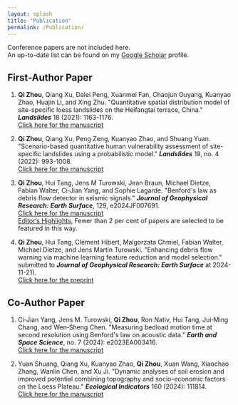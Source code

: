```yaml
---
layout: splash
title: "Publication"
permalink: /Publication/
---
```


Conference papers are not included here. <br>
An up-to-date list can be found on my [Google Scholar](https://scholar.google.com/citations?user=4_SsGCkAAAAJ&hl=en&authuser=1) profile.

## **First-Author Paper** <br>
1. **Qi Zhou**, Qiang Xu, Dalei Peng, Xuanmei Fan, Chaojun Ouyang, Kuanyao Zhao, Huajin Li, and Xing Zhu. 
"Quantitative spatial distribution model of site-specific loess landslides on the Heifangtai terrace, China." 
**_Landslides_** 18 (2021): 1163-1176. <br>
[Click here for the manuscript](https://doi.org/10.1007/s10346-020-01551-y) <br>

1. **Qi Zhou**, Qiang Xu, Peng Zeng, Kuanyao Zhao, and Shuang Yuan. 
"Scenario-based quantitative human vulnerability assessment of site-specific landslides using a probabilistic model." 
**_Landslides_** 19, no. 4 (2022): 993-1008. <br>
[Click here for the manuscript](https://doi.org/10.1007/s10346-021-01827-x) <br>

1. **Qi Zhou**, Hui Tang, Jens M Turowski, Jean Braun, Michael Dietze, Fabian Walter, Ci‐Jian Yang, and Sophie Lagarde. 
"Benford's law as debris flow detector in seismic signals." 
**_Journal of Geophysical Research: Earth Surface_**, 129, e2024JF007691. <br>
[Click here for the manuscript](https://doi.org/10.1029/2024JF007691) <br>
[Editor‘s Highlights](https://eos.org/editor-highlights/counting-from-one-to-nine-to-detect-debris-flows), Fewer than 2 per cent of papers are selected to be featured in this way.

1. **Qi Zhou**, Hui Tang, Clément Hibert, Malgorzata Chmiel, Fabian Walter, Michael Dietze, and Jens Martin Turowski. 
"Enhancing debris flow warning via machine learning feature reduction and model selection."
submitted to **_Journal of Geophysical Research: Earth Surface_** at 2024-11-21). <br>
[Click here for the preprint](https://doi.org/10.22541/essoar.172183990.09256095/v1) <br>


## **Co-Author Paper** 
1. Ci‐Jian Yang, Jens M. Turowski, **Qi Zhou**, Ron Nativ, Hui Tang, Jui‐Ming Chang, and Wen‐Sheng Chen.
"Measuring bedload motion time at second resolution using Benford's law on acoustic data." 
**_Earth and Space Science_**, no. 7 (2024): e2023EA003416. <br>
[Click here for the manuscript](https://doi.org/10.1029/2023EA003416) <br>

1. Yuan Shuang, Qiang Xu, Kuanyao Zhao, **Qi Zhou**, Xuan Wang, Xiaochao Zhang, Wanlin Chen, and Xu Ji. 
"Dynamic analyses of soil erosion and improved potential combining topography and socio-economic factors on the Loess Plateau." 
**_Ecological Indicators_** 160 (2024): 111814. <br>
[Click here for the manuscript](https://doi.org/10.1016/j.ecolind.2024.111814) <br>
